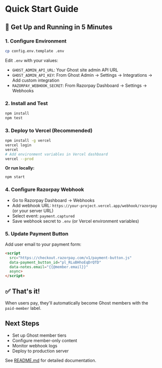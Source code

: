 # Quick Start Guide

## 🚀 Get Up and Running in 5 Minutes

### 1. Configure Environment
```bash
cp config.env.template .env
```

Edit `.env` with your values:
- `GHOST_ADMIN_API_URL`: Your Ghost site admin API URL
- `GHOST_ADMIN_API_KEY`: From Ghost Admin → Settings → Integrations → Add custom integration
- `RAZORPAY_WEBHOOK_SECRET`: From Razorpay Dashboard → Settings → Webhooks

### 2. Install and Test
```bash
npm install
npm test
```

### 3. Deploy to Vercel (Recommended)
```bash
npm install -g vercel
vercel login
vercel
# Add environment variables in Vercel dashboard
vercel --prod
```

**Or run locally:**
```bash
npm start
```

### 4. Configure Razorpay Webhook
- Go to Razorpay Dashboard → Webhooks
- Add webhook URL: `https://your-project.vercel.app/webhook/razorpay` (or your server URL)
- Select event: `payment.captured`
- Save webhook secret to `.env` (or Vercel environment variables)

### 5. Update Payment Button
Add user email to your payment form:

```html
<script 
  src="https://checkout.razorpay.com/v1/payment-button.js" 
  data-payment_button_id="pl_RLuBHhoEqDrQTD"
  data-notes.email="{{@member.email}}"
  async> 
</script>
```

## ✅ That's it!

When users pay, they'll automatically become Ghost members with the `paid-member` label.

## Next Steps
- Set up Ghost member tiers
- Configure member-only content
- Monitor webhook logs
- Deploy to production server

See [README.md](README.md) for detailed documentation.
